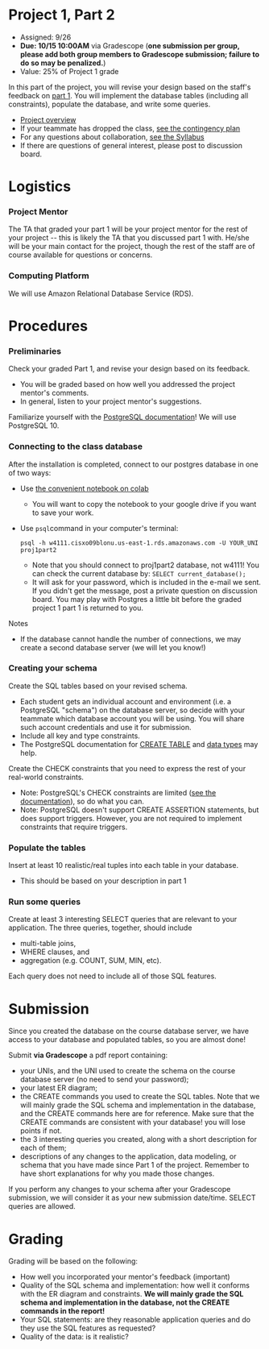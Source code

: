 # Project 1, Part 2


* Assigned: 9/26
* **Due: 10/15 10:00AM** via Gradescope (**one submission per group, please add both group members to Gradescope submission; failure to do so may be penalized.**)
* Value: 25% of Project 1 grade


In this part of the project, you will revise your design based on the staff's feedback on [part 1](./part1.md). You will implement the database tables (including all constraints), populate the database, and write some queries.

* [Project overview](./README.md)
* If your teammate has dropped the class, [see the contingency plan](./part1.md#contingency)
* For any questions about collaboration, [see the Syllabus](https://w4111.github.io/syllabus#assignment-collaboration-policies-aka-cheating)
* If there are questions of general interest, please post to discussion board.



# Logistics

### Project Mentor

The TA that graded your part 1 will be your project mentor for the rest of your project -- 
this is likely the TA that you discussed part 1 with. He/she will be your main contact for 
the project, though the rest of the staff are of course available for questions or concerns.


<!--
<a name="GCP"></a>
### Google Cloud Platform

* Go to [https://www.cs.columbia.edu/auth/cloud](https://www.cs.columbia.edu/auth/cloud) and fill out your name to create a Google Cloud account. You will receive an invitation email from no-reply@cloud.cs.columbia.edu, go to [https://console.cloud.google.com](https://console.cloud.google.com) and log in with cloud.cs account and the temporary password. You will be prompted to change your password.
* We have sent your coupon code for Google Cloud by e-mail. **Make sure you are logged in with your @cloud.cs.columbia.edu account**. Sign out from other Google accounts, go to [https://console.cloud.google.com/education](https://console.cloud.google.com/education), enter your code in the “coupon code” box, then click accept and continue. 
* Right after redeeming your code, follow [these instructions](./gcp_instructions.pdf) on how to configure your Google Cloud environment and create your instance.
* For Part 2, your will use your instance to connect to the course database server, and to get familiriazed with the instance environment, which you'll use later on Part 3 to run your web application.
-->

### Computing Platform

We will use Amazon Relational Database Service (RDS).


# Procedures
 
 
### Preliminaries

Check your graded Part 1, and revise your design based on its feedback.

  * You will be graded based on how well you addressed the project mentor's comments. 
  * In general, listen to your project mentor's suggestions.

Familiarize yourself with the [PostgreSQL documentation](http://www.postgresql.org/docs/10/interactive/index.html)!
   We will use PostgreSQL 10.


### Connecting to the class database

<!--  
* Navigate to your VM instance in the Cloud Platform Console, start it again, and click the SSH button that appears next to it. A terminal window will pop up.
-->


After the installation is completed, connect to our postgres database in one of two ways:

* Use [the convenient notebook on colab](https://colab.research.google.com/github/w4111/project1-s22/blob/main/part2.ipynb)
  * You will want to copy the notebook to your google drive if you want to save your work.
* Use `psql`command in your computer's terminal:

      psql -h w4111.cisxo09blonu.us-east-1.rds.amazonaws.com -U YOUR_UNI proj1part2
  * Note that you should connect to proj1part2 database, not w4111! You can check the current database by: `SELECT current_database();`
  * It will ask for your password, which is included in the e-mail we sent. If you didn't get the message, post a private question on discussion board. You may play with Postgres a little bit before the graded project 1 part 1 is returned to you.

Notes

* If the database cannot handle the number of connections, we may create a second database server (we will let you know!)

<!-- * **Don't forget to stop your VM instance after you're done using it or it will use up your credits!!!** -->

### Creating your schema

Create the SQL tables based on your revised schema.

* Each student gets an individual account and environment (i.e. a PostgreSQL "schema") on the database server, so decide with your teammate which database account you will be using. You will share such account credentials and use it for submission.
* Include all key and type constraints.
* The PostgreSQL documentation for [CREATE TABLE](http://www.postgresql.org/docs/10/static/sql-createtable.html)
and [data types](http://www.postgresql.org/docs/10/static/datatype.html) may help.

Create the CHECK constraints that you need to express the rest of your real-world constraints.

* Note: PostgreSQL's CHECK constraints are limited ([see the documentation](http://www.postgresql.org/docs/10/static/ddl-constraints.html)), so do what you can.
* Note: PostgreSQL doesn't support CREATE ASSERTION statements, but does support triggers.
However, you are not required to implement constraints that require triggers.

### Populate the tables

Insert at least 10 realistic/real tuples into each table in your database.

* This should be based on your description in part 1

### Run some queries

Create at least 3 interesting SELECT queries that are relevant to your application.  The three queries, together, should include 

* multi-table joins,
* WHERE clauses, and 
* aggregation (e.g. COUNT, SUM, MIN, etc). 

Each query does not need to include all of those SQL features.



# Submission
<a name="submit"></a>

Since you created the database on the course database server, we have access to your database and populated tables, so you are almost done!

Submit **via Gradescope** a pdf report containing:

* your UNIs, and the UNI used to create the schema on the course database server (no need to send your password);
* your latest ER diagram;
* the CREATE commands you used to create the SQL tables. Note that we will mainly grade the SQL schema and implementation in the database, and the CREATE commands here are for reference. Make sure that the CREATE commands are consistent with your database! you will lose points if not.
* the 3 interesting queries you created, along with a short description for each of them;
* descriptions of any changes to the application, data modeling, or schema that you have made since Part 1 of the project.  Remember to have short explanations for why you made those changes.

If you perform any changes to your schema after your Gradescope submission, we will consider it as your new submission date/time. SELECT queries are allowed.



# Grading 
<a name="grading"></a>

Grading will be based on the following:

* How well you incorporated your mentor's feedback (important)
* Quality of the SQL schema and implementation:  how well it conforms with the ER diagram and constraints. **We will mainly grade the SQL schema and implementation in the database, not the CREATE commands in the report!**
* Your SQL statements: are they reasonable application queries and do they use the SQL features as requested?
* Quality of the data: is it realistic? 

